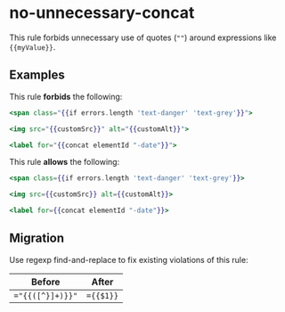 # no-unnecessary-concat

This rule forbids unnecessary use of quotes (`""`) around expressions like `{{myValue}}`.

## Examples

This rule **forbids** the following:

```hbs
<span class="{{if errors.length 'text-danger' 'text-grey'}}">

<img src="{{customSrc}}" alt="{{customAlt}}">

<label for="{{concat elementId "-date"}}">
```

This rule **allows** the following:

```hbs
<span class={{if errors.length 'text-danger' 'text-grey'}}>

<img src={{customSrc}} alt={{customAlt}}>

<label for={{concat elementId "-date"}}>
```

## Migration

Use regexp find-and-replace to fix existing violations of this rule:

| Before | After |
| --- | --- |
| `="{{([^}]+)}}"` | `={{$1}}` |
